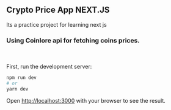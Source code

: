 ## Crypto Price App NEXT.JS

Its a practice project for learning next js

### Using Coinlore api for fetching coins prices. ###

<br>
<br>
First, run the development server:

```bash
npm run dev
# or
yarn dev
```

Open [http://localhost:3000](http://localhost:3000) with your browser to see the result.


